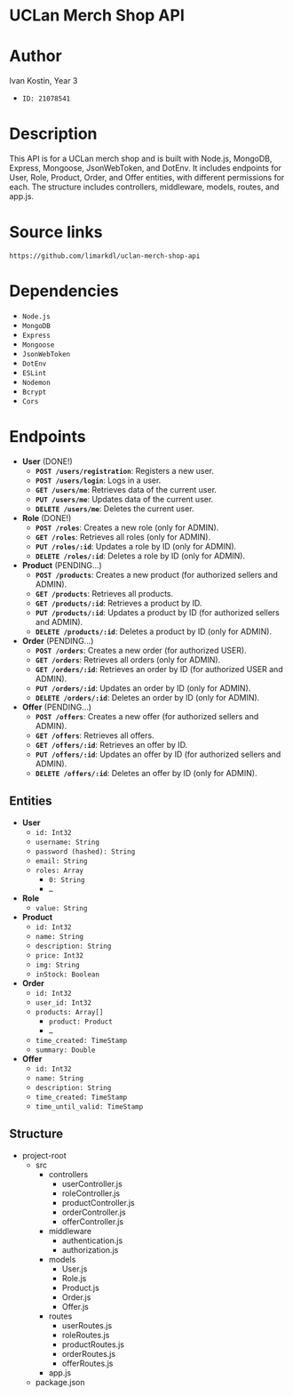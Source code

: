 # UCLan Merch Shop API
# Author

Ivan Kostin, Year 3

- `ID: 21078541`

# Description

This API is for a UCLan merch shop and is built with Node.js, MongoDB, Express, Mongoose, JsonWebToken, and DotEnv. It includes endpoints for User, Role, Product, Order, and Offer entities, with different permissions for each. The structure includes controllers, middleware, models, routes, and app.js.

# Source links

`https://github.com/limarkdl/uclan-merch-shop-api`

# Dependencies

- `Node.js`
- `MongoDB`
- `Express`
- `Mongoose`
- `JsonWebToken`
- `DotEnv`
- `ESLint`
- `Nodemon`
- `Bcrypt`
- `Cors`

# Endpoints

- **User** (DONE!)
    - **`POST /users/registration`**: Registers a new user.
    - **`POST /users/login`**: Logs in a user.
    - **`GET /users/me`**: Retrieves data of the current user.
    - **`PUT /users/me`**: Updates data of the current user.
    - **`DELETE /users/me`**: Deletes the current user.
- **Role** (DONE!)
    - **`POST /roles`**: Creates a new role (only for ADMIN).
    - **`GET /roles`**: Retrieves all roles (only for ADMIN).
    - **`PUT /roles/:id`**: Updates a role by ID (only for ADMIN).
    - **`DELETE /roles/:id`**: Deletes a role by ID (only for ADMIN).
- **Product** (PENDING...)
    - **`POST /products`**: Creates a new product (for authorized sellers and ADMIN).
    - **`GET /products`**: Retrieves all products.
    - **`GET /products/:id`**: Retrieves a product by ID.
    - **`PUT /products/:id`**: Updates a product by ID (for authorized sellers and ADMIN).
    - **`DELETE /products/:id`**: Deletes a product by ID (only for ADMIN).
- **Order** (PENDING...)
    - **`POST /orders`**: Creates a new order (for authorized USER).
    - **`GET /orders`**: Retrieves all orders (only for ADMIN).
    - **`GET /orders/:id`**: Retrieves an order by ID (for authorized USER and ADMIN).
    - **`PUT /orders/:id`**: Updates an order by ID (only for ADMIN).
    - **`DELETE /orders/:id`**: Deletes an order by ID (only for ADMIN).
- **Offer** (PENDING...)
    - **`POST /offers`**: Creates a new offer (for authorized sellers and ADMIN).
    - **`GET /offers`**: Retrieves all offers.
    - **`GET /offers/:id`**: Retrieves an offer by ID.
    - **`PUT /offers/:id`**: Updates an offer by ID (for authorized sellers and ADMIN).
    - **`DELETE /offers/:id`**: Deletes an offer by ID (only for ADMIN).

## Entities

- **User**
    - `id: Int32`
    - `username: String`
    - `password (hashed): String`
    - `email: String`
    - `roles: Array`
        - `0: String`
        - `…`
- **Role**
    - `value: String`
- **Product**
    - `id: Int32`
    - `name: String`
    - `description: String`
    - `price: Int32`
    - `img: String`
    - `inStock: Boolean`
- **Order**
    - `id: Int32`
    - `user_id: Int32`
    - `products: Array[]`
        - `product: Product`
        - `…`
    - `time_created: TimeStamp`
    - `summary: Double`
- **Offer**
    - `id: Int32`
    - `name: String`
    - `description: String`
    - `time_created: TimeStamp`
    - `time_until_valid: TimeStamp`

## Structure

- project-root
    - src
        - controllers
            - userController.js
            - roleController.js
            - productController.js
            - orderController.js
            - offerController.js
        - middleware
            - authentication.js
            - authorization.js
        - models
            - User.js
            - Role.js
            - Product.js
            - Order.js
            - Offer.js
        - routes
            - userRoutes.js
            - roleRoutes.js
            - productRoutes.js
            - orderRoutes.js
            - offerRoutes.js
        - app.js
    - package.json
